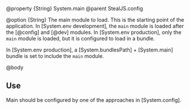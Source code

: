 @property {String} System.main
@parent StealJS.config

@option {String} The main module to load. This is the starting point of the application. In
[System.env development], the `main` module is loaded after the [@config] and [@dev] 
modules. In [System.env production], only the `main` module is loaded, but 
it is configured to load in a bundle.

In [System.env production], a [System.bundlesPath] + [System.main] bundle is
set to include the `main` module.

@body

## Use

Main should be configured by one of the approaches in [System.config].
